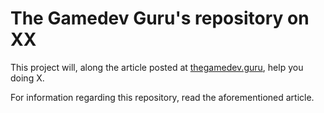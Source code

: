 # The Gamedev Guru's repository on **XX**

This project will, along the article posted at [thegamedev.guru](https://thegamedev.guru), help you doing X.

For information regarding this repository, read the aforementioned article.